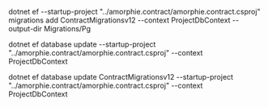dotnet ef --startup-project "../amorphie.contract/amorphie.contract.csproj" migrations add ContractMigrationsv12 --context ProjectDbContext --output-dir Migrations/Pg

dotnet ef database update --startup-project "../amorphie.contract/amorphie.contract.csproj"  --context ProjectDbContext

dotnet ef database update ContractMigrationsv12 --startup-project "../amorphie.contract/amorphie.contract.csproj"  --context ProjectDbContext
 
